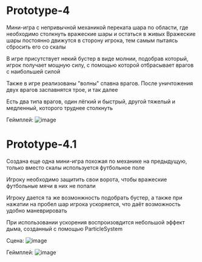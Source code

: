 # Prototype-4
 Мини-игра с непривычной механикой переката шара по области, где необходимо столкнуть вражеские шары и остаться в живых
Вражеские шары постоянно движутся в сторону игрока, тем самым пытаясь сбросить его со скалы

В игре присутствует некий бустер в виде молнии, подобрав который, игрок получает мощную силу, с помощью которой отбрасывает врагов с наибольшей силой

Также в игре реализованы "волны" спавна врагов. После уничтожения двух врагов заспавнятся трое, и так далее

Есть два типа врагов, один лёгкий и быстрый, другой тяжелый и медленный, которого труднее столкнуть

Геймплей:
![image](https://github.com/HAR4A/Prototype-4/assets/150113486/4f7b4f3e-7808-4ad4-93a3-a6d91a832848)


# Prototype-4.1

Создана еще одна мини-игра похожая по механике на предыдущую, только вместо скалы используется футбольное поле

Игроку необходимо защитить свои ворота, чтобы вражеские футбольные мячи в них не попали

Игроку дается та же возмонжность подобрать бустер, а также при нажатии на пробел шар игрока ускоряется, что даёт возможность удобно маневрировать

При использовании ускорения воспроизовдится небольшой эффект дыма, созданный с помощью ParticleSystem

Сцена:
![image](https://github.com/HAR4A/Prototype-4/assets/150113486/9dff3b12-18a2-44e7-a3f7-e6d99f10cd9e)

Геймплей:
![image](https://github.com/HAR4A/Prototype-4/assets/150113486/bedbc29a-fed8-44b6-bda2-5ea9c68f6dfe)
